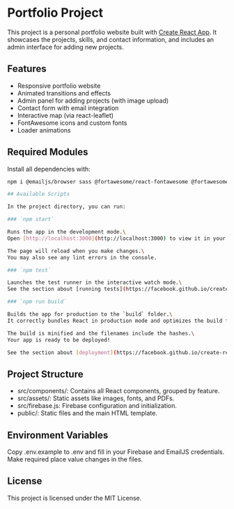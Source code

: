 # Portfolio Project

This project is a personal portfolio website built with [Create React App](https://github.com/facebook/create-react-app). It showcases the projects, skills, and contact information, and includes an admin interface for adding new projects.

## Features

- Responsive portfolio website
- Animated transitions and effects
- Admin panel for adding projects (with image upload)
- Contact form with email integration
- Interactive map (via react-leaflet)
- FontAwesome icons and custom fonts
- Loader animations

## Required Modules

Install all dependencies with:

```sh
npm i @emailjs/browser sass @fortawesome/react-fontawesome @fortawesome/free-brands-svg-icons @fortawesome/free-solid-svg-icons animate.css react-leaflet react-loaders gsap loaders.css react-router react-router-dom sass-loader

## Available Scripts

In the project directory, you can run:

### `npm start`

Runs the app in the development mode.\
Open [http://localhost:3000](http://localhost:3000) to view it in your browser.

The page will reload when you make changes.\
You may also see any lint errors in the console.

### `npm test`

Launches the test runner in the interactive watch mode.\
See the section about [running tests](https://facebook.github.io/create-react-app/docs/running-tests) for more information.

### `npm run build`

Builds the app for production to the `build` folder.\
It correctly bundles React in production mode and optimizes the build for the best performance.

The build is minified and the filenames include the hashes.\
Your app is ready to be deployed!

See the section about [deployment](https://facebook.github.io/create-react-app/docs/deployment) for more information.

```

## Project Structure

- src/components/: Contains all React components, grouped by feature.
- src/assets/: Static assets like images, fonts, and PDFs.
- src/firebase.js: Firebase configuration and initialization.
- public/: Static files and the main HTML template.

## Environment Variables

Copy .env.example to .env and fill in your Firebase and EmailJS credentials. Make required place value changes in the files.

## License

This project is licensed under the MIT License.
